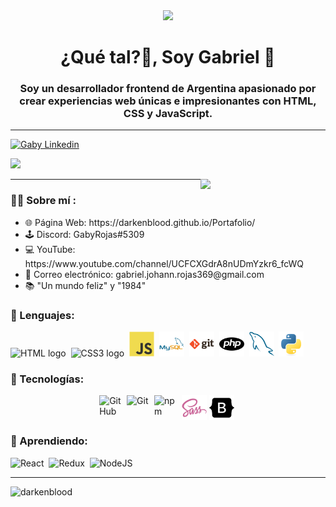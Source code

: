 <div align="center">
    <img src="https://media.giphy.com/media/QZkpIdieotn3i/giphy.gif" width="200">
    <h1 align="center">¿Qué tal?👋, Soy Gabriel 🦔</h1>
    <h3 align="center">Soy un desarrollador frontend de Argentina apasionado por crear experiencias web únicas e impresionantes con HTML, CSS y JavaScript.</h3>
</div>

---

<a href="https://www.linkedin.com/in/gabriel-johann-rojas"><img alt="Gaby Linkedin" width="40px" src="https://raw.githubusercontent.com/peterthehan/peterthehan/master/assets/linkedin.svg"></a>

![](https://visitor-badge.glitch.me/badge?page_id=darkenblood.darkenblood)

<img align='right' src='https://user-images.githubusercontent.com/5713670/87202985-820dcb80-c2b6-11ea-9f56-7ec461c497c3.gif' width='200'>


---

### 👨‍💻 Sobre mí :
<ul>
    <li>🌐 Página Web: https://darkenblood.github.io/Portafolio/</li>
    <li>🕹 Discord: GabyRojas#5309</li>
    <li>💻 YouTube: https://www.youtube.com/channel/UCFCXGdrA8nUDmYzkr6_fcWQ</li>
    <li>📧 Correo electrónico: gabriel.johann.rojas369@gmail.com</li>
    <li>📚 "Un mundo feliz" y "1984"</li>
</ul>

<div>
    <h3>💾 Lenguajes:</h3>
    <div>
        <img src="https://cdn.jsdelivr.net/gh/devicons/devicon/icons/html5/html5-plain.svg" height="40" width="40" alt="HTML logo">&nbsp
        <img src="https://cdn.jsdelivr.net/gh/devicons/devicon/icons/css3/css3-plain.svg" height="40" width="40" alt="CSS3 logo">&nbsp
        <img src="https://github.com/devicons/devicon/blob/master/icons/javascript/javascript-original.svg" width="40" height="40" alt="JavaScript">&nbsp
        <img src="https://github.com/devicons/devicon/blob/master/icons/mysql/mysql-original-wordmark.svg" width="40" height="40" alt="MySQL">&nbsp
        <img src="https://github.com/devicons/devicon/blob/master/icons/git/git-original-wordmark.svg" width="40" height="40" alt="Git">&nbsp
        <img src="https://github.com/devicons/devicon/blob/master/icons/php/php-plain.svg" width="40" height="40" alt="Git">&nbsp
        <img src="https://github.com/devicons/devicon/blob/master/icons/mysql/mysql-plain.svg" width="40" height="40"alt="Git">&nbsp
        <img src="https://github.com/devicons/devicon/blob/master/icons/python/python-original.svg" width="40" height="40" alt="Git">&nbsp
      </div>
    <h3>🧠 Tecnologías:</h3>
    <div style="display: flex; justify-content: center; align-items: center;">
        <img src="https://cdn.jsdelivr.net/gh/devicons/devicon/icons/github/github-original.svg" height="40" width="40" alt="GitHub">&nbsp
        <img src="https://cdn.jsdelivr.net/gh/devicons/devicon/icons/git/git-original.svg" height="40" width="40" alt="Git">&nbsp
        <img src="https://cdn.jsdelivr.net/gh/devicons/devicon/icons/npm/npm-original-wordmark.svg" height="40" width="40" alt="npm">&nbsp
        <img src="https://github.com/devicons/devicon/blob/master/icons/sass/sass-original.svg" width="40" height="40" alt="Sass">&nbsp
        <img src="https://github.com/devicons/devicon/blob/master/icons/bootstrap/bootstrap-plain.svg"  width="40" height="40" alt="Bootstrap">&nbsp
    </div>
    <h3>📖 Aprendiendo:</h3>
    <div>
        <img src="https://cdn.jsdelivr.net/gh/devicons/devicon/icons/react/react-original.svg" height="40" width="40" alt="React">&nbsp
        <img src="https://cdn.jsdelivr.net/gh/devicons/devicon/icons/redux/redux-original.svg" height="40" width="40" alt="Redux">&nbsp
        <img src="https://cdn.jsdelivr.net/gh/devicons/devicon/icons/nodejs/nodejs-original.svg" height="40" width="40" alt="NodeJS">&nbsp
    </div>
</div>

---

<span align="center"><img src="https://github-readme-stats.vercel.app/api?username=darkenblood&show_icons=true&locale=en" alt="darkenblood"></span>
